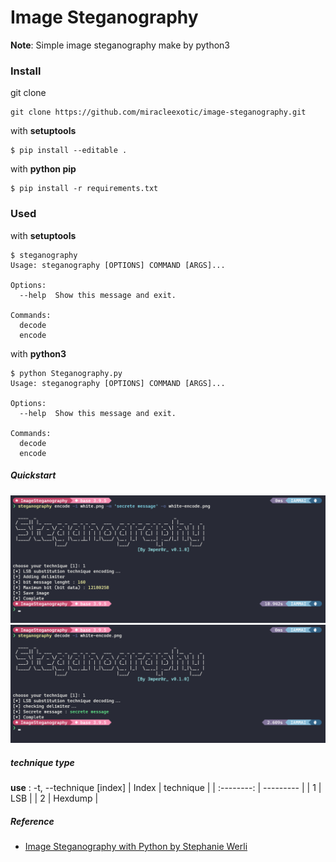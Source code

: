 # Image Steganography

**Note**: Simple image steganography make by python3

### Install
git clone
```console
git clone https://github.com/miracleexotic/image-steganography.git
```

with **setuptools**
```console
$ pip install --editable .
```

with **python pip**
```console
$ pip install -r requirements.txt
```

### Used
with **setuptools**
```console
$ steganography
Usage: steganography [OPTIONS] COMMAND [ARGS]...

Options:
  --help  Show this message and exit.

Commands:
  decode
  encode
```

with **python3**
```console
$ python Steganography.py
Usage: steganography [OPTIONS] COMMAND [ARGS]...

Options:
  --help  Show this message and exit.

Commands:
  decode
  encode
```
##### Quickstart
![Image Steganography encode with secrete message](/assets/images/encode_t1.png "Encode")
![Image Steganography decode](/assets/images/decode_t1.png "Decode")

##### technique type 
**use** : -t, --technique [index]
| Index      | technique |
| :--------: | --------- |
| 1          | LSB       |
| 2          | Hexdump   |


##### Reference
- [Image Steganography with Python by Stephanie Werli](https://medium.com/@stephanie.werli/image-steganography-with-python-83381475da57 "Image Steganography")
